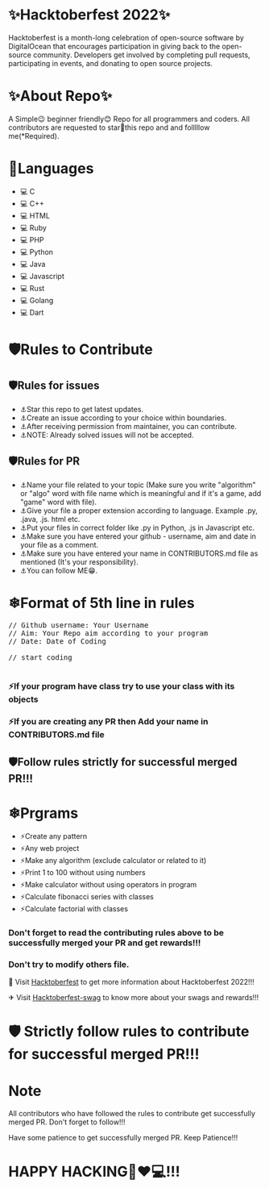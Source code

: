 # ✨Hacktoberfest 2022✨
Hacktoberfest is a month-long celebration of open-source software by DigitalOcean that encourages participation in giving back to the open-source community. Developers get involved by completing pull requests, participating in events, and donating to open source projects.

# ✨About Repo✨
A Simple😉 beginner friendly😊 Repo for all programmers and coders. All contributors are requested to star🌟this repo and and folllllow me(*Required).

# 🌟Languages
- 💻 C
- 💻 C++
- 💻 HTML
- 💻 Ruby
- 💻 PHP
- 💻 Python
- 💻 Java
- 💻 Javascript
- 💻 Rust
- 💻 Golang
- 💻 Dart

# 🛡Rules to Contribute
## 🛡Rules for issues
- ⚓Star this repo to get latest updates.
- ⚓Create an issue according to your choice within boundaries.
- ⚓After receiving permission from maintainer, you can contribute.
- ⚓NOTE: Already solved issues will not be accepted.

## 🛡Rules for PR
- ⚓Name your file related to your topic (Make sure you write "algorithm" or "algo" word with file name which is meaningful and if it's a game, add "game" word with file).
- ⚓Give your file a proper extension according to language. Example .py, .java, .js. html etc.
- ⚓Put your files in correct folder like .py in Python, .js in Javascript etc.
- ⚓Make sure you have entered your github - username, aim and date in your file as a comment.
- ⚓Make sure you have entered your name in CONTRIBUTORS.md file as mentioned (It's your responsibility).
- ⚓You can follow ME😁.

# ❄Format of 5th line in rules
<pre>// Github username: Your Username
// Aim: Your Repo aim according to your program
// Date: Date of Coding

// start coding

</pre>

### ⚡If your program have class try to use your class with its objects

### ⚡If you are creating any PR then Add your name in CONTRIBUTORS.md file 

## 🛡Follow rules strictly for successful merged PR!!!

# ❄Prgrams
- ⚡Create any pattern
- ⚡Any web project
- ⚡Make any algorithm (exclude calculator or related to it)
- ⚡Print 1 to 100 without using numbers
- ⚡Make calculator without using operators in program
- ⚡Calculate fibonacci series with classes
- ⚡Calculate factorial with classes

### Don't forget to read the contributing rules above to be successfully merged your PR and get rewards!!!
### Don't try to modify others file.

🏹 Visit <a href="hacktoberfest.com" target="_blank">Hacktoberfest</a> to get more information about Hacktoberfest 2022!!!

✈ Visit <a href="https://hacktoberfest-swag.com" target="_blank">Hacktoberfest-swag</a> to know more about your swags and rewards!!!

# 🛡 Strictly follow rules to contribute for successful merged PR!!!

# Note
All contributors who have followed the rules to contribute get successfully merged PR. Don't forget to follow!!! 

Have some patience to get successfully merged PR. Keep Patience!!!

# HAPPY HACKING🤞❤💻!!!
